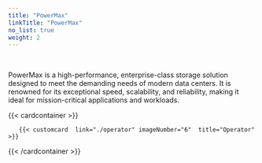 ```yaml
---
title: "PowerMax"
linkTitle: "PowerMax"
no_list: true
weight: 2
--- 
```


<br>

PowerMax is a high-performance, enterprise-class storage solution designed to meet the demanding needs of modern data centers. It is renowned for its exceptional speed, scalability, and reliability, making it ideal for mission-critical applications and workloads.

{{< cardcontainer >}}

       {{< customcard  link="./operator" imageNumber="6"  title="Operator" >}}



{{< /cardcontainer >}}